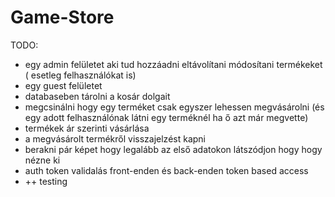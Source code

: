 # Game-Store


TODO: 

- egy admin felületet aki tud hozzáadni eltávolítani módosítani termékeket ( esetleg felhasználókat is)
- egy guest felületet
- databaseben tárolni a kosár dolgait
- megcsinálni hogy egy terméket csak egyszer lehessen megvásárolni (és egy adott felhasználónak látni egy terméknél ha ő azt már megvette)
- termékek ár szerinti vásárlása
- a megvásárolt termékről visszajelzést kapni
- berakni pár képet hogy legalább az első adatokon látszódjon hogy hogy nézne ki
- auth token validalás front-enden és back-enden token based access
- ++ testing
